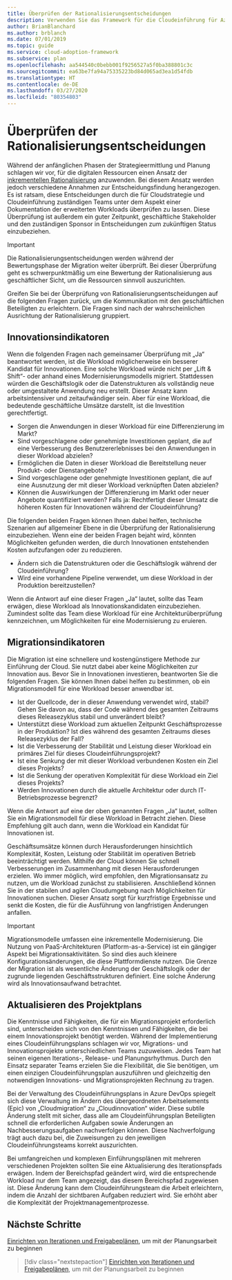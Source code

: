 ```yaml
---
title: Überprüfen der Rationalisierungsentscheidungen
description: Verwenden Sie das Framework für die Cloudeinführung für Azure, um zu erfahren, wie Sie Rationalisierungsentscheidungen überprüfen und die Kommunikation mit den geschäftlichen Beteiligten erleichtern.
author: BrianBlanchard
ms.author: brblanch
ms.date: 07/01/2019
ms.topic: guide
ms.service: cloud-adoption-framework
ms.subservice: plan
ms.openlocfilehash: aa544540c0bebb001f9256527a5f0ba388801c3c
ms.sourcegitcommit: ea63be7fa94a75335223bd84d065ad3ea1d54fdb
ms.translationtype: HT
ms.contentlocale: de-DE
ms.lasthandoff: 03/27/2020
ms.locfileid: "80354803"
---
```

# <a name="review-rationalization-decisions"></a>Überprüfen der Rationalisierungsentscheidungen

Während der anfänglichen Phasen der Strategieermittlung und Planung schlagen wir vor, für die digitalen Ressourcen einen Ansatz der [inkrementellen Rationalisierung](../digital-estate/rationalize.md#incremental-rationalization) anzuwenden. Bei diesem Ansatz werden jedoch verschiedene Annahmen zur Entscheidungsfindung herangezogen. Es ist ratsam, diese Entscheidungen durch die für Cloudstrategie und Cloudeinführung zuständigen Teams unter dem Aspekt einer Dokumentation der erweiterten Workloads überprüfen zu lassen. Diese Überprüfung ist außerdem ein guter Zeitpunkt, geschäftliche Stakeholder und den zuständigen Sponsor in Entscheidungen zum zukünftigen Status einzubeziehen.

> [!IMPORTANT]
> Die Rationalisierungsentscheidungen werden während der Bewertungsphase der Migration weiter überprüft. Bei dieser Überprüfung geht es schwerpunktmäßig um eine Bewertung der Rationalisierung aus geschäftlicher Sicht, um die Ressourcen sinnvoll auszurichten.

Greifen Sie bei der Überprüfung von Rationalisierungsentscheidungen auf die folgenden Fragen zurück, um die Kommunikation mit den geschäftlichen Beteiligten zu erleichtern. Die Fragen sind nach der wahrscheinlichen Ausrichtung der Rationalisierung gruppiert.

## <a name="innovation-indicators"></a>Innovationsindikatoren

Wenn die folgenden Fragen nach gemeinsamer Überprüfung mit „Ja“ beantwortet werden, ist die Workload möglicherweise ein besserer Kandidat für Innovationen. Eine solche Workload würde nicht per „Lift & Shift“- oder anhand eines Modernisierungsmodells migriert. Stattdessen würden die Geschäftslogik oder die Datenstrukturen als vollständig neue oder umgestaltete Anwendung neu erstellt. Dieser Ansatz kann arbeitsintensiver und zeitaufwändiger sein. Aber für eine Workload, die bedeutende geschäftliche Umsätze darstellt, ist die Investition gerechtfertigt.

- Sorgen die Anwendungen in dieser Workload für eine Differenzierung im Markt?
- Sind vorgeschlagene oder genehmigte Investitionen geplant, die auf eine Verbesserung des Benutzererlebnisses bei den Anwendungen in dieser Workload abzielen?
- Ermöglichen die Daten in dieser Workload die Bereitstellung neuer Produkt- oder Dienstangebote?
- Sind vorgeschlagene oder genehmigte Investitionen geplant, die auf eine Ausnutzung der mit dieser Workload verknüpften Daten abzielen?
- Können die Auswirkungen der Differenzierung im Markt oder neuer Angebote quantifiziert werden? Falls ja: Rechtfertigt dieser Umsatz die höheren Kosten für Innovationen während der Cloudeinführung?

Die folgenden beiden Fragen können Ihnen dabei helfen, technische Szenarien auf allgemeiner Ebene in die Überprüfung der Rationalisierung einzubeziehen. Wenn eine der beiden Fragen bejaht wird, könnten Möglichkeiten gefunden werden, die durch Innovationen entstehenden Kosten aufzufangen oder zu reduzieren.

- Ändern sich die Datenstrukturen oder die Geschäftslogik während der Cloudeinführung?
- Wird eine vorhandene Pipeline verwendet, um diese Workload in der Produktion bereitzustellen?

Wenn die Antwort auf eine dieser Fragen „Ja“ lautet, sollte das Team erwägen, diese Workload als Innovationskandidaten einzubeziehen. Zumindest sollte das Team diese Workload für eine Architekturüberprüfung kennzeichnen, um Möglichkeiten für eine Modernisierung zu eruieren.

## <a name="migration-indicators"></a>Migrationsindikatoren

Die Migration ist eine schnellere und kostengünstigere Methode zur Einführung der Cloud. Sie nutzt dabei aber keine Möglichkeiten zur Innovation aus. Bevor Sie in Innovationen investieren, beantworten Sie die folgenden Fragen. Sie können Ihnen dabei helfen zu bestimmen, ob ein Migrationsmodell für eine Workload besser anwendbar ist.

- Ist der Quellcode, der in dieser Anwendung verwendet wird, stabil? Gehen Sie davon au, dass der Code während des gesamten Zeitraums dieses Releasezyklus stabil und unverändert bleibt?
- Unterstützt diese Workload zum aktuellen Zeitpunkt Geschäftsprozesse in der Produktion? Ist dies während des gesamten Zeitraums dieses Releasezyklus der Fall?
- Ist die Verbesserung der Stabilität und Leistung dieser Workload ein primäres Ziel für dieses Cloudeinführungsprojekt?
- Ist eine Senkung der mit dieser Workload verbundenen Kosten ein Ziel dieses Projekts?
- Ist die Senkung der operativen Komplexität für diese Workload ein Ziel dieses Projekts?
- Werden Innovationen durch die aktuelle Architektur oder durch IT-Betriebsprozesse begrenzt?

Wenn die Antwort auf eine der oben genannten Fragen „Ja“ lautet, sollten Sie ein Migrationsmodell für diese Workload in Betracht ziehen. Diese Empfehlung gilt auch dann, wenn die Workload ein Kandidat für Innovationen ist.

Geschäftsumsätze können durch Herausforderungen hinsichtlich Komplexität, Kosten, Leistung oder Stabilität im operativen Betrieb beeinträchtigt werden. Mithilfe der Cloud können Sie schnell Verbesserungen im Zusammenhang mit diesen Herausforderungen erzielen. Wo immer möglich, wird empfohlen, den Migrationsansatz zu nutzen, um die Workload zunächst zu stabilisieren. Anschließend können Sie in der stabilen und agilen Cloudumgebung nach Möglichkeiten für Innovationen suchen. Dieser Ansatz sorgt für kurzfristige Ergebnisse und senkt die Kosten, die für die Ausführung von langfristigen Änderungen anfallen.

> [!IMPORTANT]
> Migrationsmodelle umfassen eine inkrementelle Modernisierung. Die Nutzung von PaaS-Architekturen (Platform-as-a-Service) ist ein gängiger Aspekt bei Migrationsaktivitäten. So sind dies auch kleinere Konfigurationsänderungen, die diese Plattformdienste nutzen. Die Grenze der Migration ist als wesentliche Änderung der Geschäftslogik oder der zugrunde liegenden Geschäftsstrukturen definiert. Eine solche Änderung wird als Innovationsaufwand betrachtet.

## <a name="update-the-project-plan"></a>Aktualisieren des Projektplans

Die Kenntnisse und Fähigkeiten, die für ein Migrationsprojekt erforderlich sind, unterscheiden sich von den Kenntnissen und Fähigkeiten, die bei einem Innovationsprojekt benötigt werden. Während der Implementierung eines Cloudeinführungsplans schlagen wir vor, Migrations- und Innovationsprojekte unterschiedlichen Teams zuzuweisen. Jedes Team hat seinen eigenen Iterations-, Release- und Planungsrhythmus. Durch den Einsatz separater Teams erzielen Sie die Flexibilität, die Sie benötigen, um einen einzigen Cloudeinführungsplan auszuführen und gleichzeitig den notwendigen Innovations- und Migrationsprojekten Rechnung zu tragen.

Bei der Verwaltung des Cloudeinführungsplans in Azure DevOps spiegelt sich diese Verwaltung im Ändern des übergeordneten Arbeitselements (Epic) von „Cloudmigration“ zu „Cloudinnovation“ wider. Diese subtile Änderung stellt mit sicher, dass alle am Cloudeinführungsplan Beteiligten schnell die erforderlichen Aufgaben sowie Änderungen an Nachbesserungsaufgaben nachverfolgen können. Diese Nachverfolgung trägt auch dazu bei, die Zuweisungen zu den jeweiligen Cloudeinführungsteams korrekt auszurichten.

Bei umfangreichen und komplexen Einführungsplänen mit mehreren verschiedenen Projekten sollten Sie eine Aktualisierung des Iterationspfads erwägen. Indem der Bereichspfad geändert wird, wird die entsprechende Workload nur dem Team angezeigt, das diesem Bereichspfad zugewiesen ist. Diese Änderung kann dem Cloudeinführungsteam die Arbeit erleichtern, indem die Anzahl der sichtbaren Aufgaben reduziert wird. Sie erhöht aber die Komplexität der Projektmanagementprozesse.

## <a name="next-steps"></a>Nächste Schritte

[Einrichten von Iterationen und Freigabeplänen](./iteration-paths.md), um mit der Planungsarbeit zu beginnen

> [!div class="nextstepaction"]
> [Einrichten von Iterationen und Freigabeplänen](./iteration-paths.md), um mit der Planungsarbeit zu beginnen
